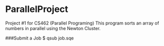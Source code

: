 # ParallelProject
Project #1 for CS462 (Parallel Programing)
This program sorts an array of numbers in parallel using the Newton Cluster.

###Submit a Job
$ qsub job.sqe
